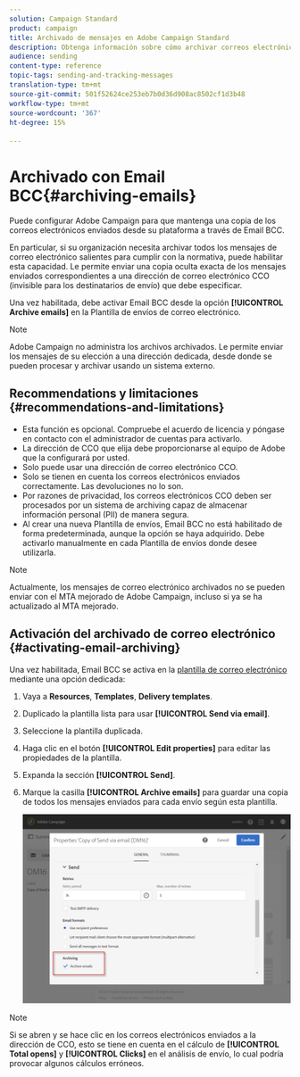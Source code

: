 ```yaml
---
solution: Campaign Standard
product: campaign
title: Archivado de mensajes en Adobe Campaign Standard
description: Obtenga información sobre cómo archivar correos electrónicos con Adobe Campaign Standard mediante una dirección de correo electrónico CCO.
audience: sending
content-type: reference
topic-tags: sending-and-tracking-messages
translation-type: tm+mt
source-git-commit: 501f52624ce253eb7b0d36d908ac8502cf1d3b48
workflow-type: tm+mt
source-wordcount: '367'
ht-degree: 15%

---
```



# Archivado con Email BCC{#archiving-emails}

Puede configurar Adobe Campaign para que mantenga una copia de los correos electrónicos enviados desde su plataforma a través de Email BCC.

En particular, si su organización necesita archivar todos los mensajes de correo electrónico salientes para cumplir con la normativa, puede habilitar esta capacidad. Le permite enviar una copia oculta exacta de los mensajes enviados correspondientes a una dirección de correo electrónico CCO (invisible para los destinatarios de envío) que debe especificar.

Una vez habilitada, debe activar Email BCC desde la opción **[!UICONTROL Archive emails]** en la Plantilla de envíos de correo electrónico.

>[!NOTE]
>
>Adobe Campaign no administra los archivos archivados. Le permite enviar los mensajes de su elección a una dirección dedicada, desde donde se pueden procesar y archivar usando un sistema externo.

## Recommendations y limitaciones {#recommendations-and-limitations}

* Esta función es opcional. Compruebe el acuerdo de licencia y póngase en contacto con el administrador de cuentas para activarlo.
* La dirección de CCO que elija debe proporcionarse al equipo de Adobe que la configurará por usted.
* Solo puede usar una dirección de correo electrónico CCO.
* Solo se tienen en cuenta los correos electrónicos enviados correctamente. Las devoluciones no lo son.
* Por razones de privacidad, los correos electrónicos CCO deben ser procesados por un sistema de archiving capaz de almacenar información personal (PII) de manera segura.
* Al crear una nueva Plantilla de envíos, Email BCC no está habilitado de forma predeterminada, aunque la opción se haya adquirido. Debe activarlo manualmente en cada Plantilla de envíos donde desee utilizarla.

>[!NOTE]
>
>Actualmente, los mensajes de correo electrónico archivados no se pueden enviar con el MTA mejorado de Adobe Campaign, incluso si ya se ha actualizado al MTA mejorado.

## Activación del archivado de correo electrónico {#activating-email-archiving}

Una vez habilitada, Email BCC se activa en la [plantilla de correo electrónico](../../start/using/marketing-activity-templates.md) mediante una opción dedicada:

1. Vaya a **Resources**, **Templates**, **Delivery templates**.
1. Duplicado la plantilla lista para usar **[!UICONTROL Send via email]**.
1. Seleccione la plantilla duplicada.
1. Haga clic en el botón **[!UICONTROL Edit properties]** para editar las propiedades de la plantilla.
1. Expanda la sección **[!UICONTROL Send]**.
1. Marque la casilla **[!UICONTROL Archive emails]** para guardar una copia de todos los mensajes enviados para cada envío según esta plantilla.

   ![](assets/email_archiving.png)

>[!NOTE]
>
>Si se abren y se hace clic en los correos electrónicos enviados a la dirección de CCO, esto se tiene en cuenta en el cálculo de **[!UICONTROL Total opens]** y **[!UICONTROL Clicks]** en el análisis de envío, lo cual podría provocar algunos cálculos erróneos.